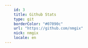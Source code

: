 ```yaml
---
    id: 3
    title: Github Stats
    type: git
    borderColor: "#07090c"
    url: "https://github.com/nmgix"
    nick: nmgix
    locale: en
---
```

